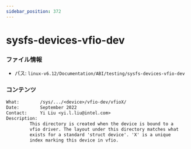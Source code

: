```yaml
---
sidebar_position: 372
---
```

# sysfs-devices-vfio-dev

### ファイル情報

- パス: `linux-v6.12/Documentation/ABI/testing/sysfs-devices-vfio-dev`

### コンテンツ

```txt
What:		 /sys/.../<device>/vfio-dev/vfioX/
Date:		 September 2022
Contact:	 Yi Liu <yi.l.liu@intel.com>
Description:
		 This directory is created when the device is bound to a
		 vfio driver. The layout under this directory matches what
		 exists for a standard 'struct device'. 'X' is a unique
		 index marking this device in vfio.

```

